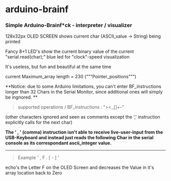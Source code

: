 # arduino-brainf

### Simple Arduino-Brainf*ck - interpreter / visualizer

128x32px OLED SCREEN shows current char (ASCII_value -> String) being printed

Fancy 8+1 LED's show the current binary value of the current "serial.read(char);"
blue led for "clock"-speed visualization

It's useless, but fun and beautiful at the same time

current Maximum_array length = 230 ("""Pointer_positions""")

**Notice: due to some Arduino limitations, you can't enter BF_instructions longer than 32 Chars in the Serial Monitor, since additional ones will simply be ingnored. **

> supported operations / BF_instructions : "><.,[]+-" 
  
(other characters ignored and seen as comments except the ',' instruction explicitly calls for the next char)

**The ' , ' (comma) instruction isn't able to receive live-user-input from the USB-Keyboard and instead just reads the following Char in the serial console as its
correspondant ascii_integer value.**

_______________________

> Example   ' , F . [ - ] ' 

echo's the Letter F on the OLED Screen and decreases the Value in it's array location back to Zero
